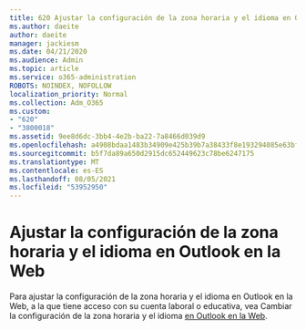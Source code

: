 ```yaml
---
title: 620 Ajustar la configuración de la zona horaria y el idioma en Outlook en la Web
ms.author: daeite
author: daeite
manager: jackiesm
ms.date: 04/21/2020
ms.audience: Admin
ms.topic: article
ms.service: o365-administration
ROBOTS: NOINDEX, NOFOLLOW
localization_priority: Normal
ms.collection: Adm_O365
ms.custom:
- "620"
- "3800018"
ms.assetid: 9ee8d6dc-3bb4-4e2b-ba22-7a8466d039d9
ms.openlocfilehash: a4908bdaa1483b34909e425b39b7a38433f8e193294085e63bf08b267d967424
ms.sourcegitcommit: b5f7da89a650d2915dc652449623c78be6247175
ms.translationtype: MT
ms.contentlocale: es-ES
ms.lasthandoff: 08/05/2021
ms.locfileid: "53952950"
---
```

# <a name="adjust-time-zone-and-language-settings-in-outlook-on-the-web"></a>Ajustar la configuración de la zona horaria y el idioma en Outlook en la Web

Para ajustar la configuración de la zona horaria y el idioma en Outlook en la Web, a la que tiene acceso con su cuenta laboral o educativa, vea Cambiar la configuración de la zona horaria y el idioma [en Outlook en la Web](https://support.office.com/article/65239869-12e7-4a9d-bca1-76b0ad7ce273d).
  